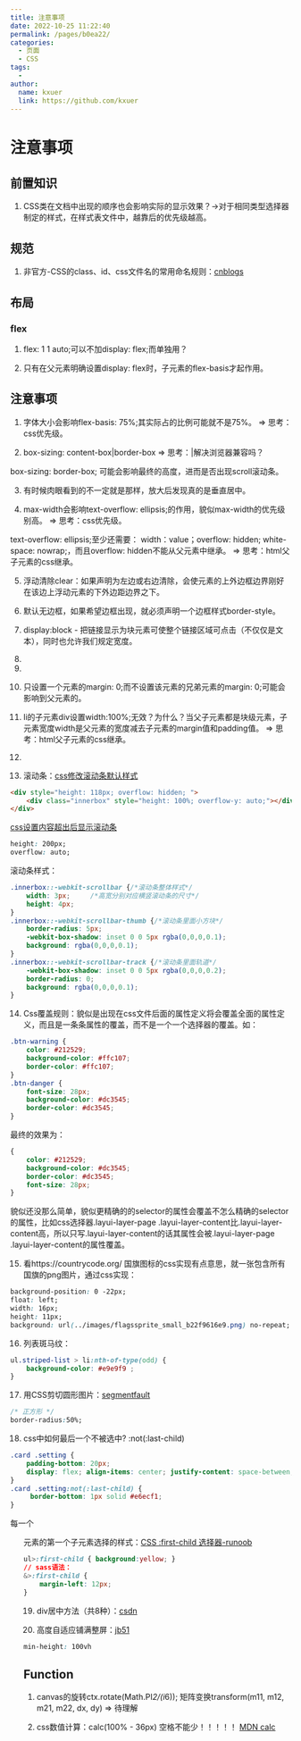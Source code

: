 ```yaml
---
title: 注意事项
date: 2022-10-25 11:22:40
permalink: /pages/b0ea22/
categories:
  - 页面
  - CSS
tags:
  - 
author: 
  name: kxuer
  link: https://github.com/kxuer
---
```

# 注意事项

## 前置知识

1. CSS类在文档中出现的顺序也会影响实际的显示效果？->对于相同类型选择器制定的样式，在样式表文件中，越靠后的优先级越高。


## 规范

1. 非官方-CSS的class、id、css文件名的常用命名规则：[cnblogs](https://www.cnblogs.com/mcad/archive/2012/09/25/2701480.html)


## 布局

### flex

1. flex: 1 1 auto;可以不加display: flex;而单独用？

2. 只有在父元素明确设置display: flex时，子元素的flex-basis才起作用。

## 注意事项

1. 字体大小会影响flex-basis: 75%;其实际占的比例可能就不是75%。  =>  思考：css优先级。

2. box-sizing: content-box|border-box  =>  思考：|解决浏览器兼容吗？

box-sizing: border-box; 可能会影响最终的高度，进而是否出现scroll滚动条。

3. 有时候肉眼看到的不一定就是那样，放大后发现真的是垂直居中。

4. max-width会影响text-overflow: ellipsis;的作用，貌似max-width的优先级别高。  =>  思考：css优先级。

text-overflow: ellipsis;至少还需要： width：value；overflow: hidden; white-space: nowrap;，而且overflow: hidden不能从父元素中继承。  =>  思考：html父子元素的css继承。

5. 浮动清除clear：如果声明为左边或右边清除，会使元素的上外边框边界刚好在该边上浮动元素的下外边距边界之下。

6. 默认无边框，如果希望边框出现，就必须声明一个边框样式border-style。

7. display:block - 把链接显示为块元素可使整个链接区域可点击（不仅仅是文本），同时也允许我们规定宽度。

8. 

9. 

10. 只设置一个元素的margin: 0;而不设置该元素的兄弟元素的margin: 0;可能会影响到父元素的。

11. li的子元素div设置width:100%;无效？为什么？当父子元素都是块级元素，子元素宽度width是父元素的宽度减去子元素的margin值和padding值。    =>  思考：html父子元素的css继承。

12. 

13. 滚动条：[css修改滚动条默认样式](https://www.cnblogs.com/juqian/p/6273808.html)

```html
<div style="height: 118px; overflow: hidden; ">
    <div class="innerbox" style="height: 100%; overflow-y: auto;"></div>
</div>
```

[css设置内容超出后显示滚动条](https://jingyan.baidu.com/article/8065f87fe90f3b6230249802.html)

```css
height: 200px;
overflow: auto;
```

滚动条样式：

```css
.innerbox::-webkit-scrollbar {/*滚动条整体样式*/
    width: 3px;     /*高宽分别对应横竖滚动条的尺寸*/
    height: 4px;
}
.innerbox::-webkit-scrollbar-thumb {/*滚动条里面小方块*/
    border-radius: 5px;
    -webkit-box-shadow: inset 0 0 5px rgba(0,0,0,0.1);
    background: rgba(0,0,0,0.1);
}
.innerbox::-webkit-scrollbar-track {/*滚动条里面轨道*/
    -webkit-box-shadow: inset 0 0 5px rgba(0,0,0,0.2);
    border-radius: 0;
    background: rgba(0,0,0,0.1);
}
```

14. Css覆盖规则：貌似是出现在css文件后面的属性定义将会覆盖全面的属性定义，而且是一条条属性的覆盖，而不是一个一个选择器的覆盖。如：

```css
.btn-warning {
    color: #212529;
    background-color: #ffc107;
    border-color: #ffc107;
}
.btn-danger {
    font-size: 28px;   
    background-color: #dc3545;
    border-color: #dc3545;
}
```

最终的效果为：

```css
{
    color: #212529;
    background-color: #dc3545;
    border-color: #dc3545;
    font-size: 28px;   
}
```

貌似还没那么简单，貌似更精确的的selector的属性会覆盖不怎么精确的selector的属性，比如css选择器.layui-layer-page .layui-layer-content比.layui-layer-content高，所以只写.layui-layer-content的话其属性会被.layui-layer-page .layui-layer-content的属性覆盖。

15. 看https://countrycode.org/ 国旗图标的css实现有点意思，就一张包含所有国旗的png图片，通过css实现：

```css
background-position: 0 -22px;
float: left;
width: 16px;
height: 11px;
background: url(../images/flagssprite_small_b22f9616e9.png) no-repeat;
```

16. 列表斑马纹：

```css
ul.striped-list > li:nth-of-type(odd) { 
    background-color: #e9e9f9 ; 
}
```

17. 用CSS剪切圆形图片：[segmentfault](https://segmentfault.com/a/1190000003931845)
```css
/* 正方形 */
border-radius:50%;
```

18. css中如何最后一个不被选中? :not(:last-child)
```css
.card .setting {
    padding-bottom: 20px;
    display: flex; align-items: center; justify-content: space-between;
}
.card .setting:not(:last-child) {
     border-bottom: 1px solid #e6ecf1;
}
```

每一个<ul>元素的第一个子元素选择的样式：[CSS :first-child 选择器-runoob](https://www.runoob.com/cssref/sel-firstchild.html)
```css
ul>:first-child { background:yellow; }
// sass语法：
&>:first-child {
    margin-left: 12px;
}
```

19. div居中方法（共8种）：[csdn](https://blog.csdn.net/weixin_40013817/article/details/101165600)

20. 高度自适应铺满整屏：[jb51](https://www.jb51.net/css/753376.html)
```css
min-height: 100vh
```


## Function

1. canvas的旋转ctx.rotate(Math.PI*2/(i*6)); 矩阵变换transform(m11, m12, m21, m22, dx, dy)  =>  待理解

2. css数值计算：calc(100% - 36px) 空格不能少！！！！！ [MDN calc](https://developer.mozilla.org/en-US/docs/Web/CSS/calc)
